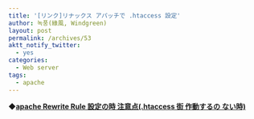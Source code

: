 ```yaml
---
title: '[リンク]リナックス アパッチで .htaccess 設定'
author: 녹풍(綠風, Windgreen)
layout: post
permalink: /archives/53
aktt_notify_twitter:
  - yes
categories:
  - Web server
tags:
  - apache
---
```

◆<a style="font-weight: bold;" target="_top" href="http://apmusers.com/tt/dbckdghk/93">apache Rewrite Rule 設定の時 注意点(.htaccess 街 作動するの ない時)</a>